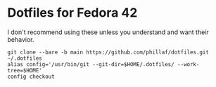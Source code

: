 # Dotfiles for Fedora 42

I don't recommend using these unless you understand and want their behavior.

```
git clone --bare -b main https://github.com/phillaf/dotfiles.git ~/.dotfiles
alias config='/usr/bin/git --git-dir=$HOME/.dotfiles/ --work-tree=$HOME'
config checkout
```
